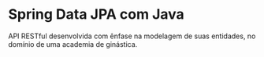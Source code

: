 # Spring Data JPA com Java 
 API RESTful desenvolvida com ênfase na modelagem de suas entidades, no domínio de uma academia de ginástica.
